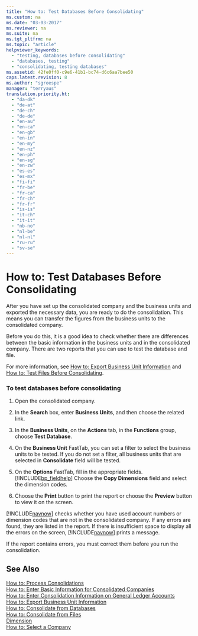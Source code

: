 ```yaml
---
title: "How to: Test Databases Before Consolidating"
ms.custom: na
ms.date: "03-03-2017"
ms.reviewer: na
ms.suite: na
ms.tgt_pltfrm: na
ms.topic: "article"
helpviewer_keywords: 
  - "testing, databases before consolidating"
  - "databases, testing"
  - "consolidating, testing databases"
ms.assetid: 42fe0ff0-c9e6-41b1-bc74-d6c6aa7bee50
caps.latest.revision: 8
ms.author: "sgroespe"
manager: "terryaus"
translation.priority.ht: 
  - "da-dk"
  - "de-at"
  - "de-ch"
  - "de-de"
  - "en-au"
  - "en-ca"
  - "en-gb"
  - "en-in"
  - "en-my"
  - "en-nz"
  - "en-ph"
  - "en-sg"
  - "en-zw"
  - "es-es"
  - "es-mx"
  - "fi-fi"
  - "fr-be"
  - "fr-ca"
  - "fr-ch"
  - "fr-fr"
  - "is-is"
  - "it-ch"
  - "it-it"
  - "nb-no"
  - "nl-be"
  - "nl-nl"
  - "ru-ru"
  - "sv-se"
---
```

# How to: Test Databases Before Consolidating
After you have set up the consolidated company and the business units and exported the necessary data, you are ready to do the consolidation. This means you can transfer the figures from the business units to the consolidated company.  
  
 Before you do this, it is a good idea to check whether there are differences between the basic information in the business units and in the consolidated company. There are two reports that you can use to test the database and file.  
  
 For more information, see [How to: Export Business Unit Information](../Finance/how-to-export-business-unit-information.md) and [How to: Test Files Before Consolidating](../Finance/how-to-test-files-before-consolidating.md).  
  
### To test databases before consolidating  
  
1.  Open the consolidated company.  
  
2.  In the **Search** box, enter **Business Units**, and then choose the related link.  
  
3.  In the **Business Units**, on the **Actions** tab, in the **Functions** group, choose **Test Database**.  
  
4.  On the **Business Unit** FastTab, you can set a filter to select the business units to be tested. If you do not set a filter, all business units that are selected in **Consolidate** field will be tested.  
  
5.  On the **Options** FastTab, fill in the appropriate fields. [!INCLUDE[bp_fieldhelp]()] Choose the **Copy Dimensions** field and select the dimension codes.  
  
6.  Choose the **Print** button to print the report or choose the **Preview** button to view it on the screen.  
  
 [!INCLUDE[navnow](../ApplicationDesign/includes/navnow_md.md)] checks whether you have used account numbers or dimension codes that are not in the consolidated company. If any errors are found, they are listed in the report. If there is insufficient space to display all the errors on the screen, [!INCLUDE[navnow](../ApplicationDesign/includes/navnow_md.md)] prints a message.  
  
 If the report contains errors, you must correct them before you run the consolidation.  
  
## See Also  
 [How to: Process Consolidations](../Finance/how-to-process-consolidations.md)   
 [How to: Enter Basic Information for Consolidated Companies](../Finance/how-to-enter-basic-information-for-consolidated-companies.md)   
 [How to: Enter Consolidation Information on General Ledger Accounts](../Finance/how-to-enter-consolidation-information-on-general-ledger-accounts.md)   
 [How to: Export Business Unit Information](../Finance/how-to-export-business-unit-information.md)   
 [How to: Consolidate from Databases](../Finance/how-to-consolidate-from-databases.md)   
 [How to: Consolidate from Files](../Finance/how-to-consolidate-from-files.md)   
 [Dimension](assetId:///09a43eac-15fc-4036-9913-fe2b74a18bf3)   
 [How to: Select a Company](../WorkingWithDynamics/-$-s_company-how-to-select-a-company-$-.md)